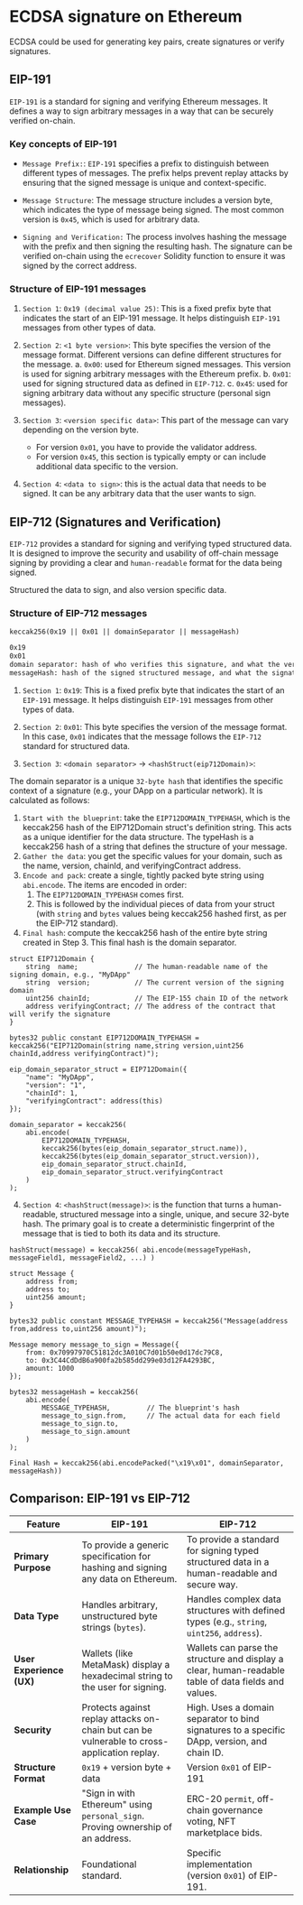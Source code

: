 # ECDSA signature on Ethereum

ECDSA could be used for generating key pairs, create signatures or verify signatures.

## EIP-191

`EIP-191` is a standard for signing and verifying Ethereum messages. It defines a way to sign arbitrary messages in a way that can be securely verified on-chain.

### Key concepts of EIP-191

* `Message Prefix:`: `EIP-191` specifies a prefix to distinguish between different types of messages. The prefix helps prevent replay attacks by ensuring that the signed message is unique and context-specific.

* `Message Structure`: The message structure includes a version byte, which indicates the type of message being signed. The most common version is `0x45`, which is used for arbitrary data.

* `Signing and Verification:` The process involves hashing the message with the prefix and then signing the resulting hash. The signature can be verified on-chain using the `ecrecover` Solidity function to ensure it was signed by the correct address.

### Structure of EIP-191 messages

1. `Section 1`: `0x19 (decimal value 25)`: This is a fixed prefix byte that indicates the start of an EIP-191 message. It helps distinguish `EIP-191` messages from other types of data.

2. `Section 2`: `<1 byte version>`: This byte specifies the version of the message format. Different versions can define different structures for the message.
    a. `0x00`: used for Ethereum signed messages. This version is used for signing arbitrary messages with the Ethereum prefix.
    b. `0x01`: used for signing structured data as defined in `EIP-712`.
    c. `0x45`: used for signing arbitrary data without any specific structure (personal sign messages).

3. `Section 3`: `<version specific data>`: This part of the message can vary depending on the version byte.
    * For version `0x01`, you have to provide the validator address.
    * For version `0x45`, this section is typically empty or can include additional data specific to the version.

4. `Section 4`: `<data to sign>`: this is the actual data that needs to be signed. It can be any arbitrary data that the user wants to sign.

## EIP-712 (Signatures and Verification)

`EIP-712` provides a standard for signing and verifying typed structured data. It is designed to improve the security and usability of off-chain message signing by providing a clear and `human-readable` format for the data being signed.

Structured the data to sign, and also version specific data.

### Structure of EIP-712 messages

`keccak256(0x19 || 0x01 || domainSeparator || messageHash)`

```bash
0x19 
0x01
domain separator: hash of who verifies this signature, and what the verifier looks like
messageHash: hash of the signed structured message, and what the signature looks like
```

1. `Section 1`: `0x19`: This is a fixed prefix byte that indicates the start of an `EIP-191` message. It helps distinguish `EIP-191` messages from other types of data.

2. `Section 2`: `0x01`: This byte specifies the version of the message format. In this case, `0x01` indicates that the message follows the `EIP-712` standard for structured data.

3. `Section 3`: `<domain separator>` -> `<hashStruct(eip712Domain)>`:

The domain separator is a unique `32-byte hash` that identifies the specific context of a signature (e.g., your DApp on a particular network). It is calculated as follows:
   1. `Start with the blueprint`: take the `EIP712DOMAIN_TYPEHASH`, which is the keccak256 hash of the EIP712Domain struct's definition string. This acts as a unique identifier for the data structure. The typeHash is a keccak256 hash of a string that defines the structure of your message.
   2. `Gather the data`: you get the specific values for your domain, such as the name, version, chainId, and verifyingContract address.
   3. `Encode and pack`: create a single, tightly packed byte string using `abi.encode`. The items are encoded in order:
        1. The `EIP712DOMAIN_TYPEHASH` comes first.
        2. This is followed by the individual pieces of data from your struct (with `string` and `bytes` values being keccak256 hashed first, as per the EIP-712 standard).
   4. `Final hash`: compute the keccak256 hash of the entire byte string created in Step 3. This final hash is the domain separator.

```solidity
struct EIP712Domain {
    string  name;              // The human-readable name of the signing domain, e.g., "MyDApp"
    string  version;           // The current version of the signing domain
    uint256 chainId;           // The EIP-155 chain ID of the network
    address verifyingContract; // The address of the contract that will verify the signature
}

bytes32 public constant EIP712DOMAIN_TYPEHASH = keccak256("EIP712Domain(string name,string version,uint256 chainId,address verifyingContract)");

eip_domain_separator_struct = EIP712Domain({
    "name": "MyDApp",
    "version": "1",
    "chainId": 1,
    "verifyingContract": address(this)
});

domain_separator = keccak256(
    abi.encode(
        EIP712DOMAIN_TYPEHASH,
        keccak256(bytes(eip_domain_separator_struct.name)),
        keccak256(bytes(eip_domain_separator_struct.version)),
        eip_domain_separator_struct.chainId,
        eip_domain_separator_struct.verifyingContract
    )
);
```

4. `Section 4`: `<hashStruct(message)>`: is the function that turns a human-readable, structured message into a single, unique, and secure 32-byte hash. The primary goal is to create a deterministic fingerprint of the message that is tied to both its data and its structure.

`hashStruct(message) = keccak256( abi.encode(messageTypeHash, messageField1, messageField2, ...) )`

```solidity
struct Message {
    address from;
    address to;
    uint256 amount;
}

bytes32 public constant MESSAGE_TYPEHASH = keccak256("Message(address from,address to,uint256 amount)");

Message memory message_to_sign = Message({
    from: 0x70997970C51812dc3A010C7d01b50e0d17dc79C8,
    to: 0x3C44CdDdB6a900fa2b585dd299e03d12FA4293BC,
    amount: 1000
});

bytes32 messageHash = keccak256(
    abi.encode(
        MESSAGE_TYPEHASH,         // The blueprint's hash
        message_to_sign.from,     // The actual data for each field
        message_to_sign.to,
        message_to_sign.amount
    )
);
```

`Final Hash = keccak256(abi.encodePacked("\x19\x01", domainSeparator, messageHash))`

## Comparison: EIP-191 vs EIP-712

| Feature               | EIP-191                                                                                       | EIP-712                                                                                                           |
|-----------------------|-----------------------------------------------------------------------------------------------|-------------------------------------------------------------------------------------------------------------------|
| **Primary Purpose**    | To provide a generic specification for hashing and signing any data on Ethereum.             | To provide a standard for signing typed structured data in a human-readable and secure way.                      |
| **Data Type**          | Handles arbitrary, unstructured byte strings (`bytes`).                                       | Handles complex data structures with defined types (e.g., `string`, `uint256`, `address`).                       |
| **User Experience (UX)** | Wallets (like MetaMask) display a hexadecimal string to the user for signing.             | Wallets can parse the structure and display a clear, human-readable table of data fields and values.            |
| **Security**           | Protects against replay attacks on-chain but can be vulnerable to cross-application replay.  | High. Uses a domain separator to bind signatures to a specific DApp, version, and chain ID.                      |
| **Structure Format**   | `0x19` + version byte + data                                                                 | Version `0x01` of EIP-191                                 |
| **Example Use Case**   | "Sign in with Ethereum" using `personal_sign`. Proving ownership of an address.              | ERC-20 `permit`, off-chain governance voting, NFT marketplace bids.                                              |
| **Relationship**       | Foundational standard.                                                                       | Specific implementation (version `0x01`) of EIP-191.                                                             |
